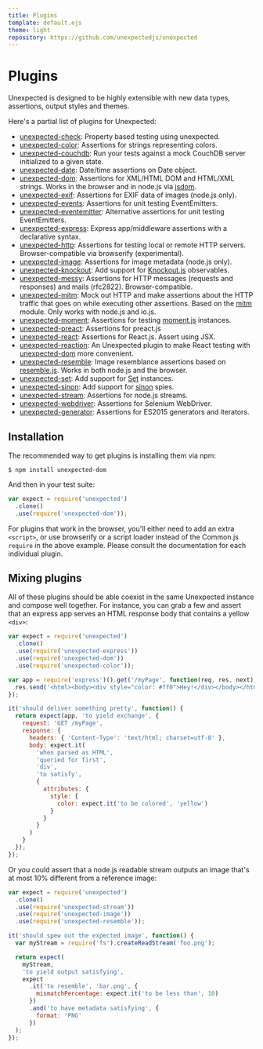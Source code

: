```yaml
---
title: Plugins
template: default.ejs
theme: light
repository: https://github.com/unexpectedjs/unexpected
---
```


# Plugins

Unexpected is designed to be highly extensible with new data types, assertions,
output styles and themes.

Here's a partial list of plugins for Unexpected:

* [unexpected-check](https://unexpected.js.org/unexpected-check/): Property
  based testing using unexpected.
* [unexpected-color](https://unexpected.js.org/unexpected-color/): Assertions for
  strings representing colors.
* [unexpected-couchdb](https://github.com/alexjeffburke/unexpected-couchdb/):
  Run your tests against a mock CouchDB server initialized to a given state.
* [unexpected-date](https://sushantdhiman.com/projects/unexpected-date/): Date/time assertions on Date object.
* [unexpected-dom](https://unexpected.js.org/unexpected-dom/): Assertions for
  XML/HTML DOM and HTML/XML strings. Works in the browser and in node.js via
  [jsdom](https://github.com/tmpvar/jsdom).
* [unexpected-exif](https://unexpected.js.org/unexpected-exif/): Assertions for
  EXIF data of images (node.js only).
* [unexpected-events](https://github.com/alexjeffburke/unexpected-events/):
  Assertions for unit testing EventEmitters.
* [unexpected-eventemitter](https://github.com/boneskull/unexpected-eventemitter/):
  Alternative assertions for unit testing EventEmitters.
* [unexpected-express](https://github.com/unexpectedjs/unexpected-express/): Express
  app/middleware assertions with a declarative syntax.
* [unexpected-http](https://github.com/unexpectedjs/unexpected-http/): Assertions for
  testing local or remote HTTP servers.
  Browser-compatible via browserify (experimental).
* [unexpected-image](https://unexpected.js.org/unexpected-image/): Assertions for
  image metadata (node.js only).
* [unexpected-knockout](https://unexpected.js.org/unexpected-knockout/): Add support
  for [Knockout.js](https://knockoutjs.com/) observables.
* [unexpected-messy](https://unexpected.js.org/unexpected-messy/): Assertions for
  HTTP messages (requests and responses) and mails (rfc2822). Browser-compatible.
* [unexpected-mitm](https://unexpected.js.org/unexpected-mitm/): Mock out HTTP
  and make assertions about the HTTP traffic that goes on while executing other
  assertions. Based on the [mitm](https://github.com/moll/node-mitm/) module.
  Only works with node.js and io.js.
* [unexpected-moment](https://unexpected.js.org/unexpected-moment/):
  Assertions for testing [moment.js](https://momentjs.com/) instances.
* [unexpected-preact](https://bruderstein.github.io/unexpected-preact/): Assertions for preact.js
* [unexpected-react](https://bruderstein.github.io/unexpected-react): Assertions for React.js. Assert using JSX.
* [unexpected-reaction](https://unexpected.js.org/unexpected-reaction/): An Unexpected plugin to make React testing with [unexpected-dom](https://munter.github.io/unexpected-dom/) more convenient.
* [unexpected-resemble](https://unexpected.js.org/unexpected-resemble/): Image resemblance
  assertions based on [resemble.js](https://rsmbl.github.io/Resemble.js/). Works in
  both node.js and the browser.
* [unexpected-set](https://unexpected.js.org/unexpected-set/): Add support for [Set](https://developer.mozilla.org/en/docs/Web/JavaScript/Reference/Global_Objects/Set) instances.
* [unexpected-sinon](https://unexpected.js.org/unexpected-sinon/): Add support for
  [sinon](https://sinonjs.org/) spies.
* [unexpected-stream](https://unexpected.js.org/unexpected-stream/): Assertions for
  node.js streams.
* [unexpected-webdriver](https://github.com/fgnass/unexpected-webdriver): Assertions for Selenium WebDriver.
* [unexpected-generator](https://github.com/gertsonderby/unexpected-generator): Assertions for ES2015 generators and iterators.

## Installation

The recommended way to get plugins is installing them via npm:

```
$ npm install unexpected-dom
```

And then in your test suite:

<!-- unexpected-markdown evaluate:false -->
```js
var expect = require('unexpected')
  .clone()
  .use(require('unexpected-dom'));
```

For plugins that work in the browser, you'll either need to add an extra `<script>`, or
use browserify or a script loader instead of the Common.js `require` in the above example.
Please consult the documentation for each individual plugin.

## Mixing plugins

All of these plugins should be able coexist in the same Unexpected instance and
compose well together. For instance, you can grab a few and assert that an express
app serves an HTML response body that contains a yellow `<div>`:

<!-- unexpected-markdown evaluate:false -->
```js
var expect = require('unexpected')
  .clone()
  .use(require('unexpected-express'))
  .use(require('unexpected-dom'))
  .use(require('unexpected-color'));

var app = require('express')().get('/myPage', function(req, res, next) {
  res.send('<html><body><div style="color: #ff0">Hey!</div></body></html>');
});

it('should deliver something pretty', function() {
  return expect(app, 'to yield exchange', {
    request: 'GET /myPage',
    response: {
      headers: { 'Content-Type': 'text/html; charset=utf-8' },
      body: expect.it(
        'when parsed as HTML',
        'queried for first',
        'div',
        'to satisfy',
        {
          attributes: {
            style: {
              color: expect.it('to be colored', 'yellow')
            }
          }
        }
      )
    }
  });
});
```

Or you could assert that a node.js readable stream outputs an image that's at most
10% different from a reference image:

<!-- unexpected-markdown evaluate:false -->
```js
var expect = require('unexpected')
  .clone()
  .use(require('unexpected-stream'))
  .use(require('unexpected-image'))
  .use(require('unexpected-resemble'));

it('should spew out the expected image', function() {
  var myStream = require('fs').createReadStream('foo.png');

  return expect(
    myStream,
    'to yield output satisfying',
    expect
      .it('to resemble', 'bar.png', {
        mismatchPercentage: expect.it('to be less than', 10)
      })
      .and('to have metadata satisfying', {
        format: 'PNG'
      })
  );
});
```

